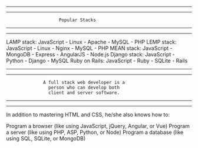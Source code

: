 *****************************************************************
*****************************************************************
                        Popular Stacks
*****************************************************************
*****************************************************************


LAMP stack: JavaScript - Linux - Apache - MySQL - PHP
LEMP stack: JavaScript - Linux - Nginx - MySQL - PHP
MEAN stack: JavaScript - MongoDB - Express - AngularJS - Node.js
Django stack: JavaScript - Python - Django - MySQL
Ruby on Rails: JavaScript - Ruby - SQLite - Rails



*****************************************************************
*****************************************************************
                  A full stack web developer is a
                    person who can develop both
                    client and server software.
*****************************************************************
*****************************************************************


In addition to mastering HTML and CSS, he/she also knows how to:

Program a browser (like using JavaScript, jQuery, Angular, or Vue)
Program a server (like using PHP, ASP, Python, or Node)
Program a database (like using SQL, SQLite, or MongoDB)
